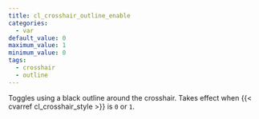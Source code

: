 ```yaml
---
title: cl_crosshair_outline_enable
categories:
  - var
default_value: 0
maximum_value: 1
minimum_value: 0
tags:
  - crosshair
  - outline
---
```


Toggles using a black outline around the crosshair. Takes effect when {{< cvarref cl_crosshair_style >}} is `0` or `1`.
